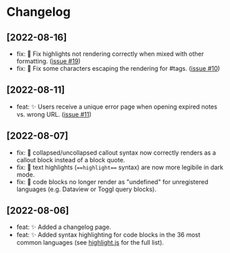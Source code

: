 # Changelog

## [2022-08-16]

- fix: 🐛 Fix highlights not rendering correctly when mixed with other  formatting. ([issue #19](https://github.com/mcndt/noteshare.space/issues/19))
- fix: 🐛 Fix some characters escaping the rendering for #tags. ([issue #10](https://github.com/mcndt/noteshare.space/issues/10))

## [2022-08-11]

- feat: ✨ Users receive a unique error page when opening expired notes vs. wrong URL. ([issue #11](https://github.com/mcndt/noteshare.space/issues/11))

## [2022-08-07]

- fix: 🐛 collapsed/uncollapsed callout syntax now correctly renders as a callout block instead of a block quote.
- fix: 🐛 text highlights (`==highlight==` syntax) are now more legibile in dark mode.
- fix: 🐛 code blocks no longer render as "undefined" for unregistered languages (e.g. Dataview or Toggl query blocks).

## [2022-08-06]

- feat: ✨ Added a changelog page.
- feat: ✨ Added syntax highlighting for code blocks in the 36 most common languages (see [highlight.js](https://highlightjs.org/download/) for the full list).
